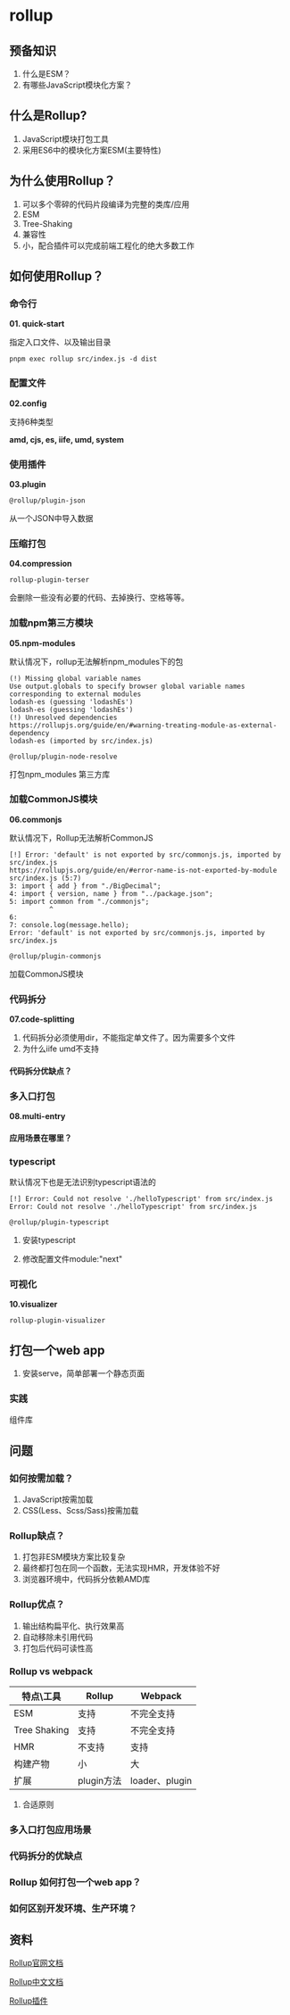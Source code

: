 # rollup

## 预备知识
1. 什么是ESM？
2. 有哪些JavaScript模块化方案？

## 什么是Rollup?

1. JavaScript模块打包工具
2. 采用ES6中的模块化方案ESM(主要特性)

## 为什么使用Rollup？
1. 可以多个零碎的代码片段编译为完整的类库/应用
2. ESM
3. Tree-Shaking
4. 兼容性
5. 小，配合插件可以完成前端工程化的绝大多数工作

## 如何使用Rollup？

### 命令行

**01. quick-start**

指定入口文件、以及输出目录

```shell
pnpm exec rollup src/index.js -d dist
```

### 配置文件

**02.config**

支持6种类型

**amd, cjs, es, iife, umd, system**

### 使用插件

**03.plugin**

`@rollup/plugin-json`

从一个JSON中导入数据

### 压缩打包

**04.compression**

`rollup-plugin-terser`

会删除一些没有必要的代码、去掉换行、空格等等。



### 加载npm第三方模块

**05.npm-modules**

默认情况下，rollup无法解析npm_modules下的包

```
(!) Missing global variable names
Use output.globals to specify browser global variable names corresponding to external modules
lodash-es (guessing 'lodashEs')
lodash-es (guessing 'lodashEs')
(!) Unresolved dependencies
https://rollupjs.org/guide/en/#warning-treating-module-as-external-dependency
lodash-es (imported by src/index.js)
```



`@rollup/plugin-node-resolve`

打包npm_modules 第三方库



### 加载CommonJS模块

**06.commonjs**

默认情况下，Rollup无法解析CommonJS

```
[!] Error: 'default' is not exported by src/commonjs.js, imported by src/index.js
https://rollupjs.org/guide/en/#error-name-is-not-exported-by-module
src/index.js (5:7)
3: import { add } from "./BigDecimal";
4: import { version, name } from "../package.json";
5: import common from "./commonjs";
          ^
6: 
7: console.log(message.hello);
Error: 'default' is not exported by src/commonjs.js, imported by src/index.js
```



`@rollup/plugin-commonjs`

加载CommonJS模块



### 代码拆分

**07.code-splitting**

1. 代码拆分必须使用dir，不能指定单文件了。因为需要多个文件
2. 为什么iife umd不支持

#### 代码拆分优缺点？



### 多入口打包

**08.multi-entry**

#### 应用场景在哪里？



### typescript

默认情况下也是无法识别typescript语法的

```
[!] Error: Could not resolve './helloTypescript' from src/index.js
Error: Could not resolve './helloTypescript' from src/index.js
```



`@rollup/plugin-typescript`



1. 安装typescript

2. 修改配置文件module:"next"



### 可视化

**10.visualizer**

`rollup-plugin-visualizer`



## 打包一个web app

1. 安装serve，简单部署一个静态页面



### 实践

组件库



## 问题

### 如何按需加载？

1. JavaScript按需加载
2. CSS(Less、Scss/Sass)按需加载

### Rollup缺点？

1. 打包非ESM模块方案比较复杂
2. 最终都打包在同一个函数，无法实现HMR，开发体验不好
3. 浏览器环境中，代码拆分依赖AMD库

### Rollup优点？

1. 输出结构扁平化、执行效果高
2. 自动移除未引用代码
3. 打包后代码可读性高

### Rollup vs webpack

| 特点\工具    | Rollup     | Webpack        |
| ------------ | ---------- | -------------- |
| ESM          | 支持       | 不完全支持     |
| Tree Shaking | 支持       | 不完全支持     |
| HMR          | 不支持     | 支持           |
| 构建产物     | 小         | 大             |
| 扩展         | plugin方法 | loader、plugin |

1. 合适原则

### 多入口打包应用场景

### 代码拆分的优缺点

### Rollup 如何打包一个web app？

### 如何区别开发环境、生产环境？



## 资料

[Rollup官网文档](https://rollupjs.org/guide/en/)

[Rollup中文文档](https://rollup.docschina.org/guide/zh/)

[Rollup插件](https://github.com/rollup/awesome)
